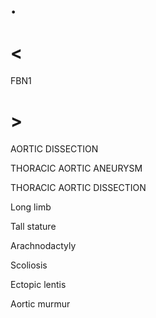 # .

# <

FBN1

# >

AORTIC DISSECTION

THORACIC AORTIC ANEURYSM

THORACIC AORTIC DISSECTION

Long limb

Tall stature

Arachnodactyly

Scoliosis

Ectopic lentis

Aortic murmur
